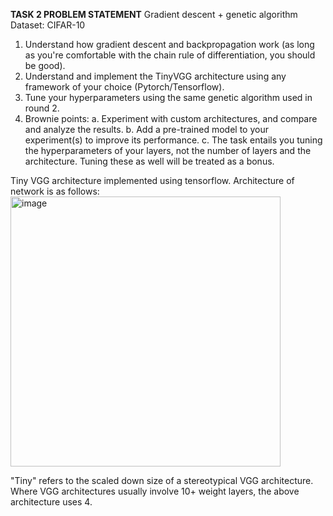 **TASK 2 PROBLEM STATEMENT**
Gradient descent + genetic algorithm
Dataset: CIFAR-10
1. Understand how gradient descent and backpropagation work (as long as you're comfortable with the chain rule of differentiation, you should be good). 
2. Understand and implement the TinyVGG architecture using any framework of your choice (Pytorch/Tensorflow).
3. Tune your hyperparameters using the same genetic algorithm used in round 2.
4. Brownie points: 
    a. Experiment with custom architectures, and compare and analyze the results.
    b. Add a pre-trained model to your experiment(s) to improve its performance.
    c. The task entails you tuning the hyperparameters of your layers, not the number of layers and the architecture. Tuning these as well will be treated as a bonus.
    
Tiny VGG architecture implemented using tensorflow. Architecture of network is as follows:
<img width="432" alt="image" src="https://user-images.githubusercontent.com/62715046/222136890-f04191cd-302d-4991-81aa-bd34790034cb.png">

"Tiny" refers to the scaled down size of a stereotypical VGG architecture. Where VGG architectures usually involve 10+ weight layers, the above architecture uses 4.

